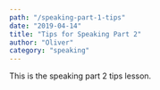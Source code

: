 ```yaml
---
path: "/speaking-part-1-tips"
date: "2019-04-14"
title: "Tips for Speaking Part 2"
author: "Oliver"
category: "speaking"
---
```


This is the speaking part 2 tips lesson.